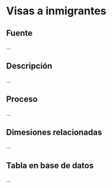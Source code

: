 # Visas a inmigrantes

## Fuente
...

## Descripción
...

## Proceso
...

## Dimesiones relacionadas
...

## Tabla en base de datos
...


